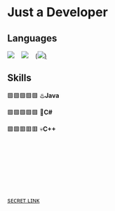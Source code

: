 # Just a Developer

## Languages
<p>
<a href="#"><img src="https://github.com/yammadev/flag-icons/raw/master/png/DE@2x.png?raw=true" /></a>
&nbsp;&nbsp;
<a href="#"><img src="https://github.com/yammadev/flag-icons/raw/master/png/US@2x.png?raw=true" /></a>
&nbsp;&nbsp;
(<a href="#"><img src="https://github.com/yammadev/flag-icons/raw/master/png/FR@2x.png?raw=true" />)</a>
</p>

## Skills
🟩🟩🟩🟩🟩 ♨️**Java** 

🟩🟩🟩🟩🟩 🥱**C#** 

🟩🟩🟥🟥🟥 💀**C++** 

&nbsp;&nbsp;

&nbsp;&nbsp;

&nbsp;&nbsp;

&nbsp;&nbsp;

[sᴇᴄʀᴇᴛ ʟɪɴᴋ](https://www.youtube.com/watch?v=dQw4w9WgXcQ)
